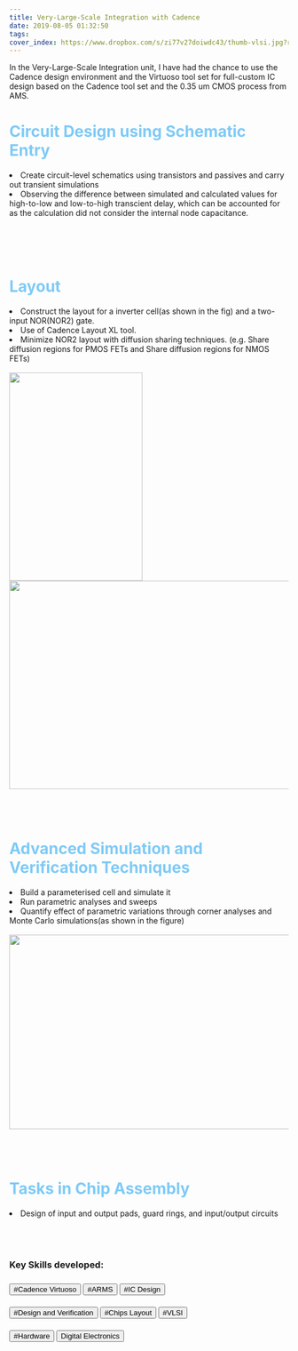 ```yaml
---
title: Very-Large-Scale Integration with Cadence
date: 2019-08-05 01:32:50
tags:
cover_index: https://www.dropbox.com/s/zi77v27doiwdc43/thumb-vlsi.jpg?raw=1"
---
```

<p>
In the Very-Large-Scale Integration unit, I have had the chance to use the Cadence design environment and the Virtuoso tool set for full-custom IC design based on the Cadence tool set and the 0.35 um CMOS process from AMS. 
</p>

<h1 style="color:#7ecaf6;" class="fas fa-briefcase"> Circuit Design using Schematic Entry </h1>
<li>
Create circuit-level schematics using transistors and passives and carry out transient simulations
</li>
<li>
Observing the difference between simulated and calculated values for high-to-low and low-to-high transcient delay, which can be accounted for as the calculation did not consider the internal node capacitance.
</li>

<br>
<br>
<br>
<br>
<h1 style="color:#7ecaf6;" class="fas fa-briefcase"> Layout </h1>
<li>
Construct the layout for a inverter cell(as shown in the fig) and  a two-input NOR(NOR2) gate.
</li>
<li>
Use of Cadence Layout XL tool.
</li>
<li>
Minimize NOR2 layout with diffusion sharing techniques. (e.g. Share diffusion regions for PMOS FETs and Share diffusion regions for NMOS FETs)
</li>
<br>
<img src="https://www.dropbox.com/s/xazm93c32fog7jq/vlsi-invlayout.png?raw=1" width="240" height="375">
<img src="https://www.dropbox.com/s/d0gc270i7umlc35/vlsi-layout.png?raw=1" width="540" height="375">

<br>
<br>
<br>
<br>
<h1 style="color:#7ecaf6;" class="fas fa-briefcase"> Advanced Simulation and Verification Techniques </h1>
<li>
Build a parameterised cell and simulate it
</li>
<li>
Run parametric analyses and sweeps
</li>
<li>
Quantify effect of parametric variations through corner analyses and Monte Carlo simulations(as shown in the figure)
</li>
<br>
<img src="https://www.dropbox.com/s/pnk7ru8jo3bfpvl/vlsi-MonteCarlo.png?raw=1" width="600" height="350">

<br>
<br>
<br>
<br>
<h1 style="color:#7ecaf6;" class="fas fa-briefcase"> Tasks in Chip Assembly </h1>
<li>Design of input and output pads, guard rings, and input/output circuits</li>

<br>
<br>
<br>
<h3>Key Skills developed:<h3>
<button>#Cadence Virtuoso</button>  <button>#ARMS</button> <button>#IC Design</button>  
<br>
<br>
<button>#Design and Verification</button> <button>#Chips Layout</button> <button>#VLSI</button> 
<br>
<br>
<button>#Hardware</button> <button>Digital Electronics</button>